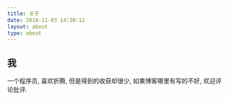 ```yaml
---
title: 关于
date: 2018-11-03 14:30:12
layout: about
type: about
---
```


## 我

一个程序员, 喜欢折腾, 但是得到的收获却很少, 如果博客哪里有写的不好, 欢迎评论批评.
